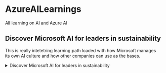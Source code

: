 # AzureAILearnings
All learning on AI and Azure AI

## Discover Microsoft AI for leaders in sustainability 

This is really intetetring learning path loaded with how Microsoft manages its own AI culture and how other companies can use as the bases. 

<details>
  <summary>Discover Microsoft AI for leaders in sustainability</summary>

1. Introduction
2.  Leverage #AI tools and resources for your business & Identify basic #AI #technology concepts
3. Learn the #Microsoft #AI approach
4. Use AI embedded in everyday applications
5. Discover how Microsoft #PowerPlatform brings AI to your business
6. Understand the #MachineLearning #lifecycle 
7. Discover the business value of applying #DevOps practices to #machine #learning
8. Explore the potential of #Azure #AI #Services
9. Discover the #business value of #Azure #OpenAI Service
10. Define an #AI #strategy to create #business #value. 
11. Discover the characteristics that foster an #AIready #culture 
12. Discover the path to #AI #success 
13. Embrace responsible #AI #principles and #practices. 
14. Prepare for the implications of #responsible #AI
15. Identify guiding principles for #responsible #AI
16. Design a system for #AI #governance.
17. Applying systems for #AI #governance. 
18. Discuss practices for responsible #AI at #Microsoft
19. Put #responsible #AI #frameworks in action
20. Scale #AI in your organization
21. Evaluate and #prioritize #AI #investments
22. Establish #AIrelated #roles and #responsibilities
23. Empower #business #users with #AI
24. Empower #subject #matter #experts with #AI
25. Define a #Microsoft #AI #strategy #to create #business #value in #sustainability
26. Explore #AI #goals and #challenges in #sustainability
27. Discover #AI #use #cases in #sustainability.
28. Discover how #Microsoft #AI powers the global energy transition – An #EDP #success #story
29. Discover how #Microsoft #AI protects #natural resources – A #Department of #Natural #Resources success story
30. Discover how #Microsoft #AI enables #green #mobility – A #Stadtwerke #München #success #story

Link to PDF document with all content, screenshot, references and videos screen capture 
[Discover Microsoft AI for leaders in sustainability](<20240415 Discover Microsoft AI for leaders in sustainability/Discover Microsoft AI for leaders in sustainability.pdf>)
</details>







